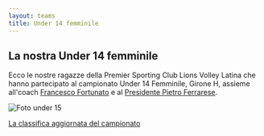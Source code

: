 ```yaml
---
layout: teams
title: Under 14 femminile
---
```


## La nostra Under 14 femminile

Ecco le nostre ragazze della Premier Sporting Club Lions Volley Latina che hanno partecipato al campionato Under 14 Femminile, Girone H, assieme all'coach [Francesco Fortunato](https://www.instagram.com/scottfortune59/) e al [Presidente Pietro Ferrarese](https://www.instagram.com/ilconte1966_/?hl=en).

![Foto under 15](../img/foto_under14F.jpeg)

[La classifica aggiornata del campionato](https://fipavonline.it/main/classifica/44234)
